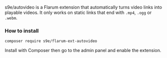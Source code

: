 s9e/autovideo is a Flarum extension that automatically turns video links into playable videos. It only works on static links that end with `.mp4`, `.ogg` or `.webm`.

### How to install

```
composer require s9e/flarum-ext-autovideo
```

Install with Composer then go to the admin panel and enable the extension.